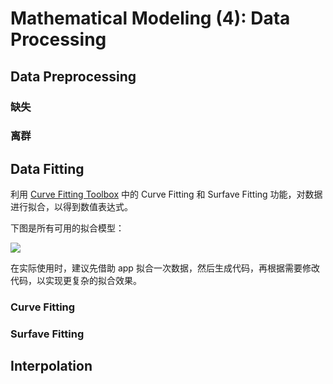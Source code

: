 # Mathematical Modeling (4): Data Processing

## Data Preprocessing 

### 缺失

### 离群

## Data Fitting

利用 [Curve Fitting Toolbox](https://www.mathworks.com/help/curvefit/index.html?s_tid=CRUX_lftnav) 中的 Curve Fitting 和 Surfave Fitting 功能，对数据进行拟合，以得到数值表达式。

下图是所有可用的拟合模型：
<div class="center"><img src="https://imagebank-0.oss-cn-beijing.aliyuncs.com/VS-PicGo/2024-08-03-01-09-44_MM(4)-DataFitting.jpg"/></div>

在实际使用时，建议先借助 app 拟合一次数据，然后生成代码，再根据需要修改代码，以实现更复杂的拟合效果。

### Curve Fitting

### Surfave Fitting

## Interpolation